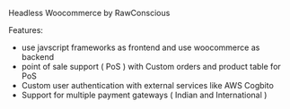 Headless Woocommerce by RawConscious

Features:

- use javscript frameworks as frontend and use woocommerce as backend
- point of sale support ( PoS ) with Custom orders and product table for PoS
- Custom user authentication with external services like AWS Cogbito
- Support for multiple payment gateways ( Indian and International )
